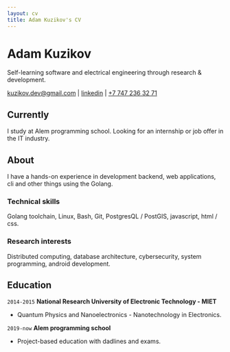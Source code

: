 ```yaml
---
layout: cv
title: Adam Kuzikov's CV
---
```

# Adam Kuzikov
Self-learning software and electrical engineering through research & development.

<div id="webaddress">
<a href="kuzikov.dev@gmail.com">kuzikov.dev@gmail.com</a>
| <a href="https://linkedin.com/in/kuzikov-dev">linkedin</a> | <a href="tel:+77472363271">+7 747 236 32 71</a>
</div>


## Currently

I study at Alem programming school. Looking for an internship or job offer in the IT industry.


## About

I have a hands-on experience in development backend, web applications, cli and other things using the Golang.


### Technical skills

Golang toolchain, Linux, Bash, Git, PostgresQL / PostGIS, javascript, html / css.


### Research interests

Distributed computing, database architecture, cybersecurity, system programming, android development.


## Education

`2014-2015`
__National Research University of Electronic Technology - MIET__

- Quantum Physics and Nanoelectronics - Nanotechnology in
 Electronics.

`2019-now`
__Alem programming school__

- Project-based education with dadlines and exams.



<!-- ### Footer

Last updated: Dec 2020 -->

